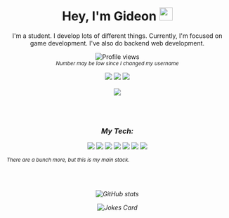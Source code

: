 <h1 align="center"> Hey, I'm Gideon <img src="https://emojis.slackmojis.com/emojis/images/1536351075/4594/blob-wave.gif?1536351075" width="30"/></h1>

<p align="center">I'm a student. I develop lots of different things. Currently, I'm focused on game development. I've also do backend web development.</p>

<p align="center"><img src="https://gpvc.arturio.dev/gideongrinberg" alt="Profile views"> <br/> <sub><em>Number may be low since I changed my username</em</sub>
 </p>

<p align="center">
  <a href="mailto:ggrinberg35@gmail.com"><img src="https://img.shields.io/badge/-GMAIL-blue?style=for-the-badge&logo=gmail&logoColor=white"></a>
  <a href="https://github.com/gideongrinberg"> <img src="https://img.shields.io/badge/-GITHUB-blue?style=for-the-badge&logo=GITHUB&logoColor=white"></a>
  <a href="https://gideongrinberg.github.io"> <img src="https://img.shields.io/badge/-WEBSITE-blue?style=for-the-badge&logo=RSS&logoColor=white"></a> <br/><br/>
  <img src="https://discord.c99.nl/widget/theme-3/409159043391815680.png">
</p>
<br/><br/>
<h3 align="center"> My Tech: </h3>
<p align="center">
<img src="https://img.shields.io/badge/-Nodejs-black?style=for-the-badge&logo=Node.js"> <img src="https://img.shields.io/badge/-JavaScript-black?style=for-the-badge&logo=javascript"> <img src="https://img.shields.io/badge/-PostgreSQL-336791?style=for-the-badge&logo=postgresql"> <img src="https://img.shields.io/badge/-C/C++-00599C?style=for-the-badge&logo=c"> <img src="https://img.shields.io/badge/-C%23-239120?style=for-the-badge&logo=C%20Sharp"> <img src="https://img.shields.io/badge/-Unity-000000?style=for-the-badge&logo=Unity"> <img src="https://img.shields.io/badge/-Python-3776AB?style=for-the-badge&logo=Python&logoColor=white">
 
 <sub align="center"><em>There are a bunch more, but this is my main stack.</em></sub>

</p>
<br/><br/>
<p align="center"><img src="https://github-readme-stats.vercel.app/api?username=gideongrinberg&amp;show_icons=true" alt="GitHub stats">  </p>
<p align="center"><img src="https://readme-jokes.vercel.app/api" alt="Jokes Card"/>
